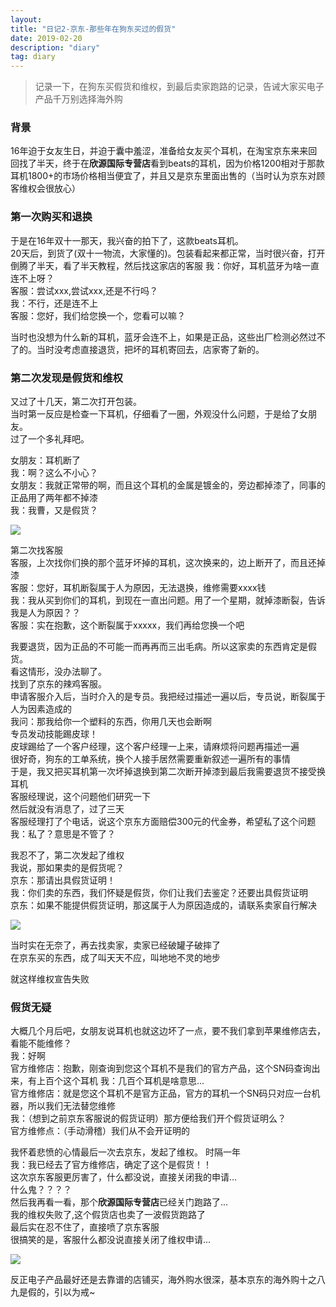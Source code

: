 ```yaml
---
layout: 
title: "日记2-京东-那些年在狗东买过的假货"
date: 2019-02-20 
description: "diary"
tag: diary
---
```


> 记录一下，在狗东买假货和维权，到最后卖家跑路的记录，告诫大家买电子产品千万别选择海外购  

### 背景

16年迫于女友生日，并迫于囊中羞涩，准备给女友买个耳机，在淘宝京东来来回回找了半天，终于在**欣源国际专营店**看到beats的耳机，因为价格1200相对于那款耳机1800+的市场价格相当便宜了，并且又是京东里面出售的（当时认为京东对顾客维权会很放心）  

### 第一次购买和退换

于是在16年双十一那天，我兴奋的拍下了，这款beats耳机。  
20天后，到货了(双十一物流，大家懂的)。包装看起来都正常，当时很兴奋，打开倒腾了半天，看了半天教程，然后找这家店的客服
我：你好，耳机蓝牙为啥一直连不上呀？  
客服：尝试xxx,尝试xxx,还是不行吗？  
我：不行，还是连不上  
客服：您好，我们给您换一个，您看可以嘛？  
  
当时也没想为什么新的耳机，蓝牙会连不上，如果是正品，这些出厂检测必然过不了的。当时没考虑直接退货，把坏的耳机寄回去，店家寄了新的。  

### 第二次发现是假货和维权  

又过了十几天，第二次打开包装。  
当时第一反应是检查一下耳机，仔细看了一圈，外观没什么问题，于是给了女朋友。  
过了一个多礼拜吧。  

女朋友：耳机断了  
我：啊？这么不小心？  
女朋友：我就正常带的啊，而且这个耳机的金属是镀金的，旁边都掉漆了，同事的正品用了两年都不掉漆  
我：我曹，又是假货？  

![](/images/posts/diary2/11.png)  
  
第二次找客服  
客服，上次找你们换的那个蓝牙坏掉的耳机，这次换来的，边上断开了，而且还掉漆  
客服：您好，耳机断裂属于人为原因，无法退换，维修需要xxxx钱  
我：我从买到你们的耳机，到现在一直出问题。用了一个星期，就掉漆断裂，告诉我是人为原因？？  
客服：实在抱歉，这个断裂属于xxxxx，我们再给您换一个吧  
  
我要退货，因为正品的不可能一而再再而三出毛病。所以这家卖的东西肯定是假货。  
看这情形，没办法聊了。  
找到了京东的辣鸡客服。  
申请客服介入后，当时介入的是专员。我把经过描述一遍以后，专员说，断裂属于人为因素造成的  
我问：那我给你一个塑料的东西，你用几天也会断啊  
专员发动技能踢皮球！  
皮球踢给了一个客户经理，这个客户经理一上来，请麻烦将问题再描述一遍  
很好奇，狗东的工单系统，换个人接手居然需要重新叙述一遍所有的事情  
于是，我又把买耳机第一次坏掉退换到第二次断开掉漆到最后我需要退货不接受换耳机  
客服经理说，这个问题他们研究一下  
然后就没有消息了，过了三天  
客服经理打了个电话，说这个京东方面赔偿300元的代金券，希望私了这个问题  
我：私了？意思是不管了？  

我忍不了，第二次发起了维权  
我说，那如果卖的是假货呢？  
京东：那请出具假货证明！  
我：你们卖的东西，我们怀疑是假货，你们让我们去鉴定？还要出具假货证明  
京东：如果不能提供假货证明，那这属于人为原因造成的，请联系卖家自行解决  
  
![](/images/posts/diary2/22.png)  

当时实在无奈了，再去找卖家，卖家已经破罐子破摔了  
在京东买的东西，成了叫天天不应，叫地地不灵的地步  

就这样维权宣告失败  
  
### 假货无疑

大概几个月后吧，女朋友说耳机也就这边坏了一点，要不我们拿到苹果维修店去，看能不能维修？  
我：好啊  
官方维修店：抱歉，刚查询到您这个耳机不是我们的官方产品，这个SN码查询出来，有上百个这个耳机
我：几百个耳机是啥意思...  
官方维修店：就是您这个耳机不是官方正品，官方的耳机一个SN码只对应一台机器，所以我们无法替您维修  
我：（想到之前京东客服说的假货证明）那方便给我们开个假货证明么？  
官方维修点：（手动滑稽）我们从不会开证明的  

我怀着悲愤的心情最后一次去京东，发起了维权。
时隔一年  
我：我已经去了官方维修店，确定了这个是假货！！  
这次京东客服更厉害了，什么都没说，直接关闭我的申请...  
什么鬼？？？？  
然后我再看一看，那个**欣源国际专营店**已经关门跑路了...  
我的维权失败了,这个假货店也卖了一波假货跑路了  
最后实在忍不住了，直接喷了京东客服  
很搞笑的是，客服什么都没说直接关闭了维权申请...  

![](/images/posts/diary2/33.png)  

反正电子产品最好还是去靠谱的店铺买，海外购水很深，基本京东的海外购十之八九是假的，引以为戒~